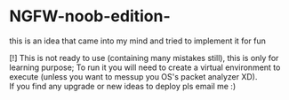 # NGFW-noob-edition-
this is an idea that came into my mind and tried to implement it for fun

[!] This is not ready to use (containing many mistakes still), this is only for learning purpose; To run it you will need to create a virtual environment to execute (unless you want to messup you OS's packet analyzer XD).<br/>
If you find any upgrade or new ideas to deploy pls email me :)
